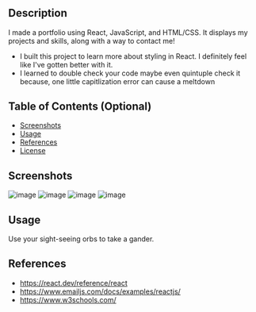 # <Your-Project-Title>

## Description

I made a portfolio using React, JavaScript, and HTML/CSS. It displays my projects and skills, along with a way to contact me!
- I built this project to learn more about styling in React. I definitely feel like I've gotten better with it.
- I learned to double check your code maybe even quintuple check it because, one little capitlization error can cause a meltdown

## Table of Contents (Optional)

- [Screenshots](#screenshots)
- [Usage](#usage)
- [References](#references)
- [License](#license)

## Screenshots

![image](https://github.com/BanhMiMan/react-portfolio/assets/129315553/014c808b-469f-4294-98b0-c1e0bd23ca7c)
![image](https://github.com/BanhMiMan/react-portfolio/assets/129315553/9fb92dd5-14cd-4c44-aa66-c0f4b2f3c4d5)
![image](https://github.com/BanhMiMan/react-portfolio/assets/129315553/47186670-2260-48cf-9a5b-b1842e6b4457)
![image](https://github.com/BanhMiMan/react-portfolio/assets/129315553/4f5faeb8-35c3-417f-90cd-a8c8843d0ec7)




## Usage

Use your sight-seeing orbs to take a gander.

## References

- https://react.dev/reference/react
- https://www.emailjs.com/docs/examples/reactjs/
- https://www.w3schools.com/
